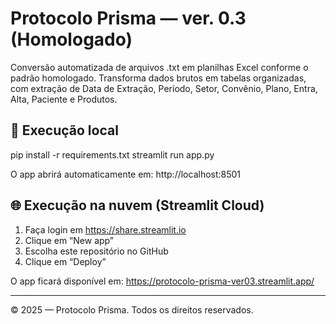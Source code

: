 # Protocolo Prisma — ver. 0.3 (Homologado)

Conversão automatizada de arquivos .txt em planilhas Excel conforme o padrão homologado.
Transforma dados brutos em tabelas organizadas, com extração de Data de Extração, Período, Setor, Convênio, Plano, Entra, Alta, Paciente e Produtos.

## 🔧 Execução local
pip install -r requirements.txt
streamlit run app.py

O app abrirá automaticamente em:
http://localhost:8501

## 🌐 Execução na nuvem (Streamlit Cloud)
1. Faça login em https://share.streamlit.io
2. Clique em “New app”
3. Escolha este repositório no GitHub
4. Clique em “Deploy”

O app ficará disponível em:
https://protocolo-prisma-ver03.streamlit.app/

---

© 2025 — Protocolo Prisma. Todos os direitos reservados.
